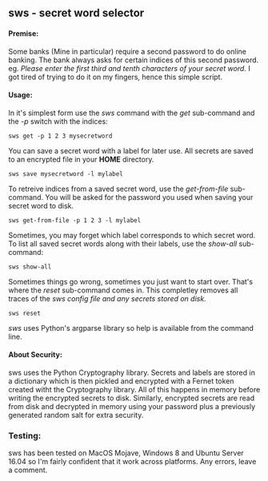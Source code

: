 ## sws - secret word selector

#### Premise:

Some banks (Mine in particular) require a second password to do online banking. The bank always asks for certain indices of this second password. eg. *Please enter the first third and tenth characters of your secret word.*  I got tired of trying to do it on my fingers, hence this simple script.

#### Usage:

In it's simplest form use the *sws* command with the *get* sub-command and the *-p* switch with the indices:

```
sws get -p 1 2 3 mysecretword
```

You can save a secret word with a label for later use. All secrets are saved to an encrypted file in your **HOME** directory.

```
sws save mysecretword -l mylabel
```

To retreive indices from a saved secret word, use the *get-from-file* sub-command. You will be asked for the password you used when saving your secret word to disk.

```
sws get-from-file -p 1 2 3 -l mylabel
```

Sometimes, you may forget which label corresponds to which secret word. To list all saved secret words along with their labels, use the *show-all* sub-command:

```
sws show-all
```

Sometimes things go wrong, sometimes you just want to start over. That's where the *reset* sub-command comes in. This completley removes all traces of the *sws config file and any secrets stored on disk.*

```
sws reset
```

*sws* uses Python's argparse library so help is available from the command line.

#### About Security:

sws uses the Python Cryptography library. Secrets and labels are stored in a dictionary which is then pickled and encrypted with a Fernet token created witht the Cryptography library. All of this happens in memory before writing the encrypted secrets to disk. Similarly, encrypted secrets are read from disk and decrypted in memory using your password plus a previously generated random salt  for extra security.



### Testing:

sws has been tested on MacOS Mojave, Windows 8 and Ubuntu Server 16.04 so I'm fairly confident that it work across platforms. Any errors, leave a comment.
